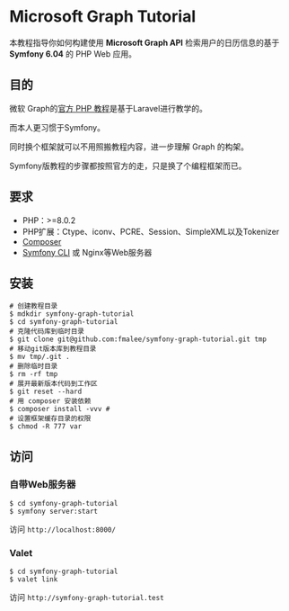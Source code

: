 # Microsoft Graph Tutorial

本教程指导你如何构建使用 **Microsoft Graph API** 检索用户的日历信息的基于 **Symfony 6.04** 的 PHP Web 应用。

## 目的

微软 Graph的[官方 PHP 教程](https://docs.microsoft.com/zh-cn/graph/tutorials/php)是基于Laravel进行教学的。

而本人更习惯于Symfony。

同时换个框架就可以不用照搬教程内容，进一步理解 Graph 的构架。

Symfony版教程的步骤都按照官方的走，只是换了个编程框架而已。

## 要求

- PHP：>=8.0.2
- PHP扩展：Ctype、iconv、PCRE、Session、SimpleXML以及Tokenizer
- [Composer](https://getcomposer.org/download/)
- [Symfony CLI](https://symfony.com/download) 或 Nginx等Web服务器

## 安装

```shell
# 创建教程目录
$ mdkdir symfony-graph-tutorial
$ cd symfony-graph-tutorial
# 克隆代码库到临时目录
$ git clone git@github.com:fmalee/symfony-graph-tutorial.git tmp
# 移动git版本库到教程目录
$ mv tmp/.git . 
# 删除临时目录
$ rm -rf tmp 
# 展开最新版本代码到工作区
$ git reset --hard 
# 用 composer 安装依赖
$ composer install -vvv # 
# 设置框架缓存目录的权限
$ chmod -R 777 var
```

## 访问

### 自带Web服务器

```shell
$ cd symfony-graph-tutorial
$ symfony server:start
```

访问 `http://localhost:8000/`

### Valet

```shell
$ cd symfony-graph-tutorial
$ valet link
```

访问 `http://symfony-graph-tutorial.test`
